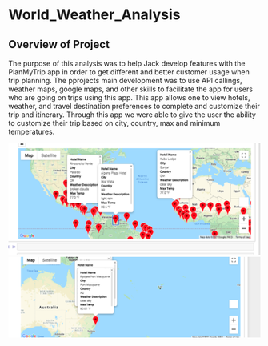 # World_Weather_Analysis
## Overview of Project
The purpose of this analysis was to help Jack develop features with the PlanMyTrip app in order to get different and better customer usage when trip planning. The pprojects main development was to use API callings, weather maps, google maps, and other skills to facilitate the app for users who are going on trips using this app. This app allows one to view hotels, weather, and travel destination preferences to complete and customize their trip and itinerary. 
Through this app we were able to give the user the ability to customize their trip based on city, country, max and minimum temperatures.

![alt text](https://github.com/allison-chavez/World_Weather_Analysis/blob/main/Vacation_Search/WeatherPy_Vacation_map.png)
![alt text](https://github.com/allison-chavez/World_Weather_Analysis/blob/main/Vacation_Itinerary/WeatherPy_travel_map_markers4.png)
